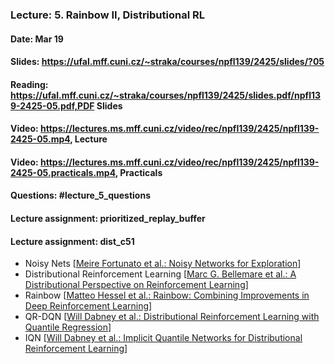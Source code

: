 ### Lecture: 5. Rainbow II, Distributional RL
#### Date: Mar 19
#### Slides: https://ufal.mff.cuni.cz/~straka/courses/npfl139/2425/slides/?05
#### Reading: https://ufal.mff.cuni.cz/~straka/courses/npfl139/2425/slides.pdf/npfl139-2425-05.pdf,PDF Slides
#### Video: https://lectures.ms.mff.cuni.cz/video/rec/npfl139/2425/npfl139-2425-05.mp4, Lecture
#### Video: https://lectures.ms.mff.cuni.cz/video/rec/npfl139/2425/npfl139-2425-05.practicals.mp4, Practicals
#### Questions: #lecture_5_questions
#### Lecture assignment: prioritized_replay_buffer
#### Lecture assignment: dist_c51

- Noisy Nets [[Meire Fortunato et al.: Noisy Networks for Exploration](https://arxiv.org/abs/1706.10295)]
- Distributional Reinforcement Learning [[Marc G. Bellemare et al.: A Distributional Perspective on Reinforcement Learning](https://arxiv.org/abs/1707.06887)]
- Rainbow [[Matteo Hessel et al.: Rainbow: Combining Improvements in Deep Reinforcement Learning](https://arxiv.org/abs/1710.02298)]
- QR-DQN [[Will Dabney et al.: Distributional Reinforcement Learning with Quantile Regression](https://arxiv.org/abs/1710.10044)]
- IQN [[Will Dabney et al.: Implicit Quantile Networks for Distributional Reinforcement Learning](https://arxiv.org/abs/1806.06923)]

